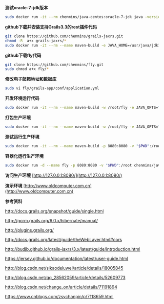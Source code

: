 ﻿**测试oracle-7-jdk版本**
```sh
sudo docker run -it --rm chenmins/java-centos:oracle-7-jdk java -version
```
**github下载并安装支持Grails3.3的rest插件代码**
```sh
git clone https://github.com/chenmins/grails-jaxrs.git
chmod -R  a+x grails-jaxrs/*
sudo docker run -it --rm --name maven-build -e JAVA_HOME=/usr/java/jdk1.7.0_80/ -w /root/grails-jaxrs -v "$PWD":/root chenmins/java-centos:oracle-7-jdk /root/grails-jaxrs/gradlew install
```
**github下载fly代码**
```sh
git clone https://github.com/chenmins/fly.git
sudo chmod a+x fly/*
```
**修改电子邮箱地址和数据库**
```sh
sudo vi fly/grails-app/conf/application.yml
```
**开发环境运行代码**
```sh
sudo docker run -it --rm --name maven-build -w /root/fly -e JAVA_OPTS="-Dfile.encoding=UTF-8" -e JAVA_OPTS="-Dfile.encoding=UTF-8" -e JAVA_HOME=/usr/java/jdk1.7.0_80/ -v "$PWD":/root chenmins/java-centos:oracle-7-jdk /root/fly/grailsw run-app
```
**打包生产环境**
```sh
sudo docker run -it --rm --name maven-build -w /root/fly -e JAVA_OPTS="-Dfile.encoding=UTF-8" -e JAVA_HOME=/usr/java/jdk1.7.0_80/ -v "$PWD":/root chenmins/java-centos:oracle-7-jdk /root/fly/grailsw war
```
**测试运行生产环境**
```sh
sudo docker run -it --rm --name maven-build -p 8080:8080 -v "$PWD":/root chenmins/java-centos:oracle-7-jdk java -Dfile.encoding=UTF-8 -Xmx900m -Xms200m -Xss1024k -XX:NewRatio=4 -XX:SurvivorRatio=4 -XX:MaxPermSize=128m  -jar /root/fly/build/libs/fly-0.1.war
```
**容器化运行生产环境**
```sh
sudo docker run -d --name fly -p 8080:8080 -v "$PWD":/root chenmins/java-centos:oracle-7-jdk java -Dfile.encoding=UTF-8 -Xmx900m -Xms200m -Xss1024k -XX:NewRatio=4 -XX:SurvivorRatio=4 -XX:MaxPermSize=128m -jar /root/fly/build/libs/fly-0.1.war
```
**访问生产环境**
[http://127.0.0.1:8080/](http://127.0.0.1:8080/)

**演示环境**
[http://www.oldcomputer.com.cn](http://www.oldcomputer.com.cn)

**参考资料**

http://docs.grails.org/snapshot/guide/single.html

http://gorm.grails.org/6.0.x/hibernate/manual/

http://plugins.grails.org/

http://docs.grails.org/latest/guide/theWebLayer.html#cors

http://budjb.github.io/grails-jaxrs/3.x/latest/guide/introduction.html

https://jersey.github.io/documentation/latest/user-guide.html

http://blog.csdn.net/sikaodeluwei/article/details/18005845

http://blog.csdn.net/qq_28562059/article/details/52609773

http://blog.csdn.net/change_on/article/details/71191894

https://www.cnblogs.com/zsychanpin/p/7118659.html